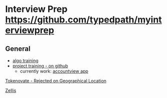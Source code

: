 # Interview Prep https://github.com/typedpath/myinterviewprep

## General 
 
- [algo training ](https://www.algoexpert.io/questions) 
- [project training - on github ](https://github.com/typedpath/schemact4/tree/auth)
   - currently work:  [accountview app](https://accountview.testedsoftware.org)

[Tokenovate - Rejected on Geographical Location](tokenovate/README.MD)

[Zellis](Zellis/README.MD)
